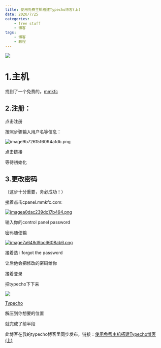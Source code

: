 ```yaml
---
title: 使用免费主机搭建Typecho博客(上)
date: 2020/7/25
categories:
    - free stuff
    - 博客
tags:
    - 博客
    - 教程
---
```


![](https://www.helloimg.com/images/2020/07/25/image550df1437cf3eecf.png)

<!-- more -->

# 1.主机
找到了一个免费的，[mmkfc](http://mmkfc.com)

## 2.注册：

点击注册

按照步骤输入用户名等信息：

![image9b72615f6094afdb.png](https://www.helloimg.com/images/2020/07/25/image9b72615f6094afdb.png)

点击链接

等待初始化

## 3.更改密码

（这步十分重要，务必成功！）

接着点击cpanel.mmkfc.com:

[![imagea0dac239dc17b494.png](https://www.helloimg.com/images/2020/07/25/imagea0dac239dc17b494.png)](https://www.helloimg.com/image/XeysQ)

输入你的control panel password

密码随便输

[![image7a648d9ac6608ab6.png](https://www.helloimg.com/images/2020/07/25/image7a648d9ac6608ab6.png)](https://www.helloimg.com/image/Xq5vt)

接着选 i forgot the password

让后他会把修改的密码给你

接着登录

把typecho下下来

![](https://www.helloimg.com/images/2020/07/25/imagef4591e895cbe6f39.png)

[Typecho](https://typecho.org)

解压到你想要的位置

就完成了前半段

此博客在我的typecho博客里同步发布，链接：[使用免费主机搭建Typecho博客(上)](http://fatmandj.mmkfc.com/index.php/archives/4/)
